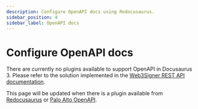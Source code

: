 ```yaml
---
description: Configure OpenAPI docs using Redocusaurus.
sidebar_position: 4
sidebar_label: OpenAPI docs
---
```


# Configure OpenAPI docs

There are currently no plugins available to support OpenAPI in Docusaurus 3. Please refer to the solution implemented in the [Web3Signer REST API documentation](https://docs.web3signer.consensys.io/reference/api/rest).

This page will be updated when there is a plugin available from [Redocusaurus](https://redocusaurus.vercel.app/docs/) or [Palo Alto OpenAPI](https://github.com/PaloAltoNetworks/docusaurus-template-openapi-docs).
